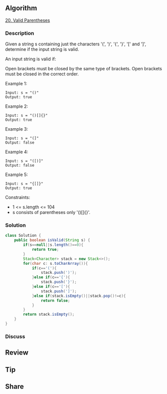## Algorithm

[20. Valid Parentheses](https://leetcode.com/problems/valid-parentheses/)

### Description

Given a string s containing just the characters '(', ')', '{', '}', '[' and ']', determine if the input string is valid.

An input string is valid if:

Open brackets must be closed by the same type of brackets.
Open brackets must be closed in the correct order.

Example 1:

```
Input: s = "()"
Output: true
```

Example 2:

```
Input: s = "()[]{}"
Output: true
```

Example 3:

```
Input: s = "(]"
Output: false
```

Example 4:

```
Input: s = "([)]"
Output: false
```

Example 5:

```
Input: s = "{[]}"
Output: true
```

Constraints:

- 1 <= s.length <= 104
- s consists of parentheses only '()[]{}'.

### Solution

```java
class Solution {
    public boolean isValid(String s) {
        if(s==null||s.length()==0){
            return true;
        }
        Stack<Character> stack = new Stack<>();
        for(char c: s.toCharArray()){
            if(c=='('){
                stack.push(')');
            }else if(c=='{'){
                stack.push('}');
            }else if(c=='['){
                stack.push(']');
            }else if(stack.isEmpty()||stack.pop()!=c){
                return false;
            }
        }
        return stack.isEmpty();
    }
}
```

### Discuss

## Review


## Tip


## Share
